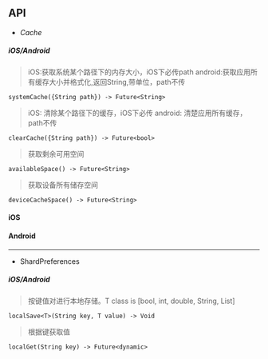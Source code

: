 ## API

- *Cache*

##### iOS/Android

> iOS:获取系统某个路径下的内存大小，iOS下必传path
> android:获取应用所有缓存大小并格式化,返回String,带单位，path不传
```
systemCache({String path}) -> Future<String>
```

> iOS: 清除某个路径下的缓存，iOS下必传
> android: 清楚应用所有缓存，path不传
```
clearCache({String path}) -> Future<bool>
```

> 获取剩余可用空间
```
availableSpace() -> Future<String>
```

> 获取设备所有储存空间
```
deviceCacheSpace() -> Future<String>
```

#### iOS

#### Android

---

- ShardPreferences

##### iOS/Android
> 按键值对进行本地存储。T class is [bool, int, double, String, List<String>]
```
localSave<T>(String key, T value) -> Void
```

> 根据键获取值
```
localGet(String key) -> Future<dynamic>
```